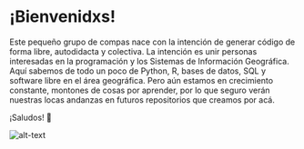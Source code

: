 # ¡Bienvenidxs!

Este pequeño grupo de compas nace con la intención de generar código de forma libre, autodidacta y colectiva. La intención es unir personas interesadas en la programación y los Sistemas de Información Geográfica. Aquí sabemos de todo un poco de Python, R, bases de datos, SQL y software libre en el área geográfica. Pero aún estamos en crecimiento constante, montones de cosas por aprender, por lo que seguro verán nuestras locas andanzas en futuros repositorios que creamos por acá.

¡Saludos! 🙂

![alt-text](https://github.com/Tiribi-GeoDevs/.github/blob/main/ezgif.com-gif-maker.gif)
